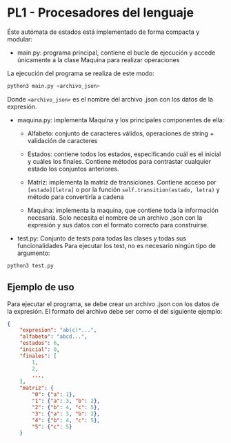 # PL1 - Procesadores del lenguaje

Éste autómata de estados está implementado de forma compacta y modular:

* main.py: programa principal, contiene el bucle de ejecución y accede únicamente
a la clase Maquina para realizar operaciones

La ejecución del programa se realiza de este modo:

``` bash
python3 main.py <archivo_json>
```

Donde `<archivo_json>` es el nombre del archivo .json con los
datos de la expresión.

* maquina.py: implementa Maquina y los principales componentes de ella:

  * Alfabeto: conjunto de caracteres válidos, operaciones de string +
  validación de caracteres

  * Estados: contiene todos los estados, especificando cuál es el inicial y
    cuáles los finales.
    Contiene métodos para contrastar cualquier estado los conjuntos anteriores.

  * Matriz: implementa la matriz de transiciones.
    Contiene acceso por `[estado][letra]` o por la función `self.transition(estado,
    letra)` y método para convertirla a cadena
  
  * Maquina: implementa la maquina, que contiene toda la información necesaria.
  Solo necesita el nombre de un archivo .json con la expresión
  y sus datos con el formato correcto para construirse.

* test.py: Conjunto de tests para todas las clases y todas sus funcionalidades
Para ejecutar los test, no es necesario ningún tipo de argumento:

``` bash
python3 test.py
```

## Ejemplo de uso

Para ejecutar el programa, se debe crear un archivo .json con los datos
de la expresión. El formato del archivo debe ser como el del siguiente ejemplo:

```json
{
    "expresion": "ab(c)*...",
    "alfabeto": "abcd...",
    "estados": 6,
    "inicial": 0,
    "finales": [
        1,
        2,
        ...,
    ],
    "matriz": {
        "0": {"a": 1},
        "1": {"a": 3, "b": 2},
        "2": {"b": 4, "c": 5},
        "3": {"a": 3, "b": 2},
        "4": {"b": 4, "c": 5},
        "5": {"c": 5}
    }
